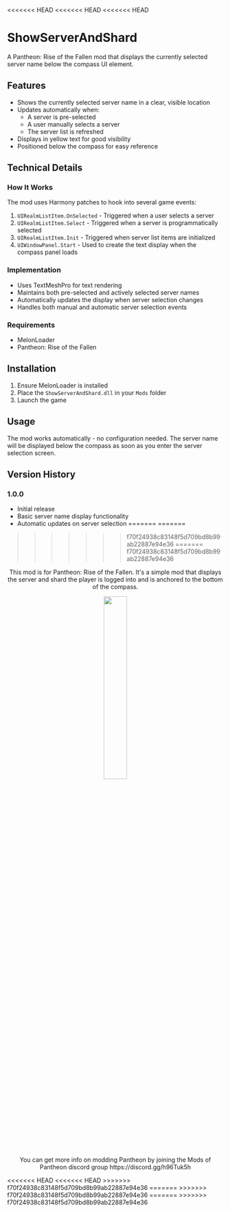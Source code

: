 <<<<<<< HEAD
<<<<<<< HEAD
<<<<<<< HEAD
# ShowServerAndShard

A Pantheon: Rise of the Fallen mod that displays the currently selected server name below the compass UI element.

## Features

- Shows the currently selected server name in a clear, visible location
- Updates automatically when:
  - A server is pre-selected
  - A user manually selects a server
  - The server list is refreshed
- Displays in yellow text for good visibility
- Positioned below the compass for easy reference

## Technical Details

### How It Works

The mod uses Harmony patches to hook into several game events:

1. `UIRealmListItem.OnSelected` - Triggered when a user selects a server
2. `UIRealmListItem.Select` - Triggered when a server is programmatically selected
3. `UIRealmListItem.Init` - Triggered when server list items are initialized
4. `UIWindowPanel.Start` - Used to create the text display when the compass panel loads

### Implementation

- Uses TextMeshPro for text rendering
- Maintains both pre-selected and actively selected server names
- Automatically updates the display when server selection changes
- Handles both manual and automatic server selection events

### Requirements

- MelonLoader
- Pantheon: Rise of the Fallen

## Installation

1. Ensure MelonLoader is installed
2. Place the `ShowServerAndShard.dll` in your `Mods` folder
3. Launch the game

## Usage

The mod works automatically - no configuration needed. The server name will be displayed below the compass as soon as you enter the server selection screen.

## Version History

### 1.0.0
- Initial release
- Basic server name display functionality
- Automatic updates on server selection
=======
=======
>>>>>>> f70f24938c83148f5d709bd8b99ab22887e94e36
=======
>>>>>>> f70f24938c83148f5d709bd8b99ab22887e94e36
<p align="center" width="100%">
  This mod is for Pantheon: Rise of the Fallen.  It's a simple mod that displays the server and shard the player is logged into and is anchored to the bottom of the compass.
</p>
<p align="center" width="100%">
    <img width="33%" src="https://github.com/user-attachments/assets/f147c80b-3d95-45ea-9315-2734b7d23813"> 
</p>
<p align="center" width="100%">
You can get more info on modding Pantheon by joining the Mods of Pantheon discord group https://discord.gg/h96Tuk5h
</p>
<<<<<<< HEAD
<<<<<<< HEAD
>>>>>>> f70f24938c83148f5d709bd8b99ab22887e94e36
=======
>>>>>>> f70f24938c83148f5d709bd8b99ab22887e94e36
=======
>>>>>>> f70f24938c83148f5d709bd8b99ab22887e94e36
